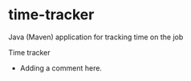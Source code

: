 # time-tracker
Java (Maven) application for tracking time on the job

Time tracker

* Adding a comment here.
